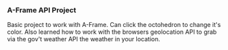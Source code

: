 ### A-Frame API Project

Basic project to work with A-Frame. Can click the octohedron to change it's color. Also learned how to work with the browsers geolocation API to
grab via the gov't weather API the weather in your location. 
